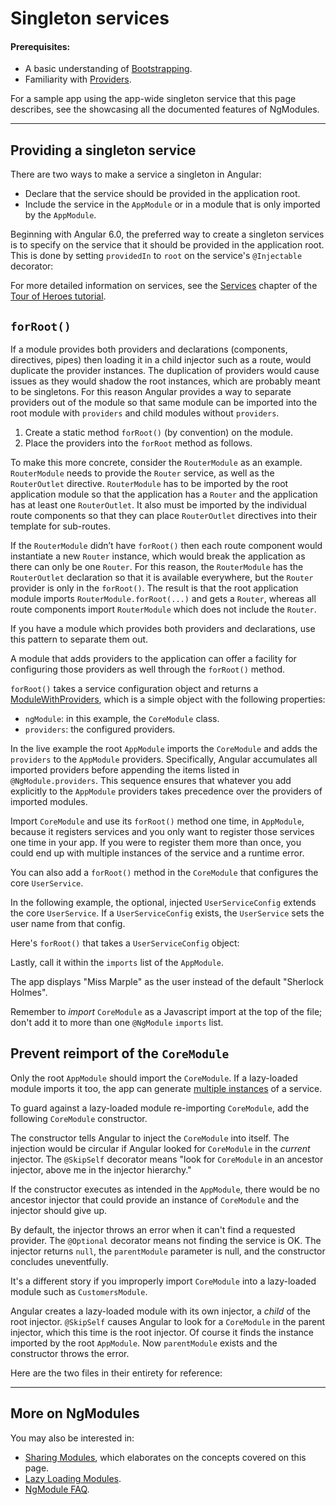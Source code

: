 # Singleton services

#### Prerequisites:

* A basic understanding of [Bootstrapping](guide/bootstrapping).
* Familiarity with [Providers](guide/providers).

For a sample app using the app-wide singleton service that this page describes, see the
<live-example name="ngmodules"></live-example> showcasing all the documented features of NgModules.

<hr />

## Providing a singleton service

There are two ways to make a service a singleton in Angular:

* Declare that the service should be provided in the application root.
* Include the service in the `AppModule` or in a module that is only imported by the `AppModule`.

Beginning with Angular 6.0, the preferred way to create a singleton services is to specify on the service that it should be provided in the application root. This is done by setting `providedIn` to `root` on the service's `@Injectable` decorator:

<code-example path="providers/src/app/user.service.0.ts"  header="src/app/user.service.0.ts" linenums="false"> </code-example>


For more detailed information on services, see the [Services](tutorial/toh-pt4) chapter of the
[Tour of Heroes tutorial](tutorial).


## `forRoot()`

If a module provides both providers and declarations (components, directives, pipes) then loading it in a child injector such as a route, would duplicate the provider instances. The duplication of providers would cause issues as they would shadow the root instances, which are probably meant to be singletons. For this reason Angular provides a way to separate providers out of the module so that same module can be imported into the root module with `providers` and child modules without `providers`.

1. Create a static method `forRoot()` (by convention) on the module.
2. Place the providers into the `forRoot` method as follows.

<!-- MH: show a simple example how to do that without going to deep into it. -->

To make this more concrete, consider the `RouterModule` as an example. `RouterModule` needs to provide the `Router` service, as well as the `RouterOutlet` directive. `RouterModule` has to be imported by the root application module so that the application has a `Router` and the application has at least one `RouterOutlet`. It also must be imported by the individual route components so that they can place `RouterOutlet` directives into their template for sub-routes.

If the `RouterModule` didn’t have `forRoot()` then each route component would instantiate a new `Router` instance, which would break the application as there can only be one `Router`. For this reason, the `RouterModule` has the `RouterOutlet` declaration so that it is available everywhere, but the `Router` provider is only in the `forRoot()`. The result is that the root application module imports `RouterModule.forRoot(...)` and gets a `Router`, whereas all route components import `RouterModule` which does not include the `Router`.

If you have a module which provides both providers and declarations, use this pattern to separate them out.

A module that adds providers to the application can offer a
facility for configuring those providers as well through the
`forRoot()` method.

`forRoot()` takes a service configuration object and returns a
[ModuleWithProviders](api/core/ModuleWithProviders), which is
a simple object with the following properties:

* `ngModule`: in this example, the `CoreModule` class.
* `providers`: the configured providers.

In the <live-example name="ngmodules">live example</live-example>
the root `AppModule` imports the `CoreModule` and adds the
`providers` to the `AppModule` providers. Specifically,
Angular accumulates all imported providers
before appending the items listed in `@NgModule.providers`.
This sequence ensures that whatever you add explicitly to
the `AppModule` providers takes precedence over the providers
of imported modules.

Import `CoreModule` and use its `forRoot()` method one time, in `AppModule`, because it registers services and you only want to register those services one time in your app. If you were to register them more than once, you could end up with multiple instances of the service and a runtime error.

You can also add a `forRoot()` method in the `CoreModule` that configures
the core `UserService`.

In the following example, the optional, injected `UserServiceConfig`
extends the core `UserService`. If a `UserServiceConfig` exists, the `UserService` sets the user name from that config.

<code-example path="ngmodules/src/app/core/user.service.ts" region="ctor" header="src/app/core/user.service.ts (constructor)" linenums="false">

</code-example>

Here's `forRoot()` that takes a `UserServiceConfig` object:

<code-example path="ngmodules/src/app/core/core.module.ts" region="for-root" header="src/app/core/core.module.ts (forRoot)" linenums="false">

</code-example>

Lastly, call it within the `imports` list of the `AppModule`.

<code-example path="ngmodules/src/app/app.module.ts" region="import-for-root" header="src/app/app.module.ts (imports)" linenums="false">

</code-example>

The app displays "Miss Marple" as the user instead of the default "Sherlock Holmes".

Remember to _import_ `CoreModule` as a Javascript import at the top of the file; don't add it to more than one `@NgModule` `imports` list.

<!-- KW--Does this mean that if we need it elsewhere we only import it at the top? I thought the services would all be available since we were importing it into `AppModule` in `providers`. -->

## Prevent reimport of the `CoreModule`

Only the root `AppModule` should import the `CoreModule`. If a
lazy-loaded module imports it too, the app can generate
[multiple instances](guide/ngmodule-faq#q-why-bad) of a service.

To guard against a lazy-loaded module re-importing `CoreModule`, add the following `CoreModule` constructor.

<code-example path="ngmodules/src/app/core/core.module.ts" region="ctor" header="src/app/core/core.module.ts" linenums="false">

</code-example>

The constructor tells Angular to inject the `CoreModule` into itself.
The injection would be circular if Angular looked for
`CoreModule` in the _current_ injector. The `@SkipSelf`
decorator means "look for `CoreModule` in an ancestor
injector, above me in the injector hierarchy."

If the constructor executes as intended in the `AppModule`,
there would be no ancestor injector that could provide an instance of `CoreModule` and the injector should give up.

By default, the injector throws an error when it can't
find a requested provider.
The `@Optional` decorator means not finding the service is OK.
The injector returns `null`, the `parentModule` parameter is null,
and the constructor concludes uneventfully.

It's a different story if you improperly import `CoreModule` into a lazy-loaded module such as `CustomersModule`.

Angular creates a lazy-loaded module with its own injector,
a _child_ of the root injector.
`@SkipSelf` causes Angular to look for a `CoreModule` in the parent injector, which this time is the root injector.
Of course it finds the instance imported by the root `AppModule`.
Now `parentModule` exists and the constructor throws the error.

Here are the two files in their entirety for reference:

<code-tabs linenums="false">
 <code-pane
   header="app.module.ts"
   path="ngmodules/src/app/app.module.ts">
 </code-pane>
 <code-pane
   header="core.module.ts"
   region="whole-core-module"
   path="ngmodules/src/app/core/core.module.ts">
 </code-pane>
</code-tabs>


<hr>

## More on NgModules

You may also be interested in:
* [Sharing Modules](guide/sharing-ngmodules), which elaborates on the concepts covered on this page.
* [Lazy Loading Modules](guide/lazy-loading-ngmodules).
* [NgModule FAQ](guide/ngmodule-faq).
